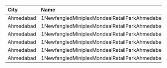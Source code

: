 | City      | Name                                          | Language |  Time | Type        | Price | Capacity | Booked |
| :-------- | :-------------------------------------------- | :------- | ----: | :---------- | ----: | -------: | -----: |
| Ahmedabad | 1NewfangledMiniplexMondealRetailParkAhmedabad | Gujarati | 09:01 | GroundFloor |  300₹ |       48 |     38 |
| Ahmedabad | 1NewfangledMiniplexMondealRetailParkAhmedabad | Gujarati | 11:31 | GroundFloor |  300₹ |       40 |     32 |
| Ahmedabad | 1NewfangledMiniplexMondealRetailParkAhmedabad | Gujarati | 14:31 | FirstFloor  |  300₹ |       40 |     32 |
| Ahmedabad | 1NewfangledMiniplexMondealRetailParkAhmedabad | Gujarati | 15:31 | FirstFloor  |  300₹ |       48 |     38 |
| Ahmedabad | 1NewfangledMiniplexMondealRetailParkAhmedabad | Gujarati | 18:15 | GroundFloor |  300₹ |       48 |     38 |
| Ahmedabad | 1NewfangledMiniplexMondealRetailParkAhmedabad | Gujarati | 19:01 | FirstFloor  |  300₹ |       40 |     32 |